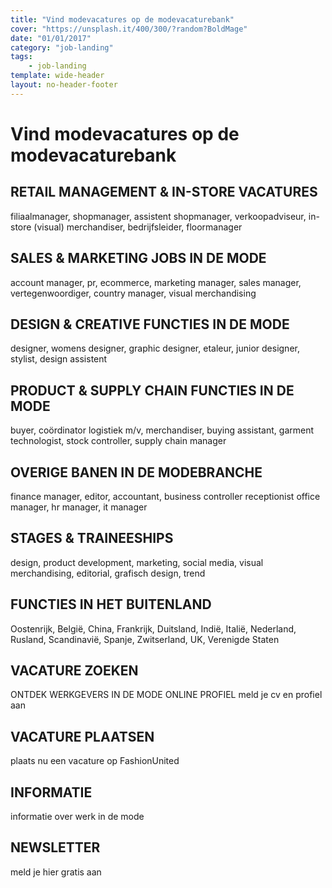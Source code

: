 ```yaml
---
title: "Vind modevacatures op de modevacaturebank"
cover: "https://unsplash.it/400/300/?random?BoldMage"
date: "01/01/2017"
category: "job-landing"
tags:
    - job-landing
template: wide-header
layout: no-header-footer
---
```


# Vind modevacatures op de modevacaturebank

## RETAIL MANAGEMENT & IN-STORE VACATURES

filiaalmanager, shopmanager, assistent shopmanager, verkoopadviseur, in-store (visual) merchandiser, bedrijfsleider, floormanager

## SALES & MARKETING JOBS IN DE MODE

account manager, pr, ecommerce, marketing manager, sales manager, vertegenwoordiger, country manager, visual merchandising

## DESIGN & CREATIVE FUNCTIES IN DE MODE

designer, womens designer, graphic designer, etaleur, junior designer, stylist, design assistent

## PRODUCT & SUPPLY CHAIN FUNCTIES IN DE MODE

buyer, coördinator logistiek m/v, merchandiser, buying assistant, garment technologist, stock controller, supply chain manager

## OVERIGE BANEN IN DE MODEBRANCHE

finance manager, editor, accountant, business controller receptionist office manager, hr manager, it manager

## STAGES & TRAINEESHIPS

design, product development, marketing, social media, visual merchandising, editorial, grafisch design, trend

## FUNCTIES IN HET BUITENLAND

Oostenrijk, België, China, Frankrijk, Duitsland, Indië, Italië, Nederland, Rusland, Scandinavië, Spanje, Zwitserland, UK, Verenigde Staten

## VACATURE ZOEKEN

ONTDEK WERKGEVERS IN DE MODE
ONLINE PROFIEL
meld je cv en profiel aan

## VACATURE PLAATSEN

plaats nu een vacature op FashionUnited

## INFORMATIE

informatie over werk in de mode

## NEWSLETTER

meld je hier gratis aan
